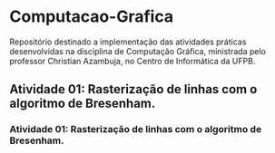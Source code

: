 # Computacao-Grafica
Repositório destinado a implementação das atividades práticas desenvolvidas na disciplina de Computação Gráfica, ministrada pelo professor Christian Azambuja, no Centro de Informática da UFPB.

## Atividade 01: Rasterização de linhas com o algoritmo de Bresenham.   
### Atividade 01: Rasterização de linhas com o algoritmo de Bresenham.   


